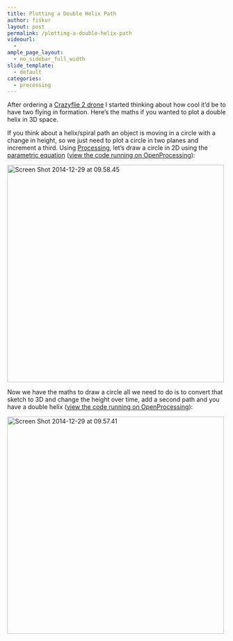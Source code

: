 ```yaml
---
title: Plotting a Double Helix Path
author: fiskur
layout: post
permalink: /plotting-a-double-helix-path
videourl:
  - 
ample_page_layout:
  - no_sidebar_full_width
slide_template:
  - default
categories:
  - processing
---
```

After ordering a <a href="http://www.bitcraze.se/crazyflie-2/" target="_blank">Crazyflie 2 drone</a> I started thinking about how cool it&#8217;d be to have two flying in formation. Here&#8217;s the maths if you wanted to plot a double helix in 3D space.

<!--more-->

If you think about a helix/spiral path an object is moving in a circle with a change in height, so we just need to plot a circle in two planes and increment a third. Using <a href="https://processing.org/" target="_blank">Processing</a>, let&#8217;s draw a circle in 2D using the <a href="http://www.mathopenref.com/coordcirclealgorithm.html" target="_blank">parametric equation</a> (<a href="http://www.openprocessing.org/sketch/179365" target="_blank">view the code running on OpenProcessing</a>):

<img src="http://fiskur.eu/wp-content/uploads/2014/12/Screen-Shot-2014-12-29-at-09.58.45.png" alt="Screen Shot 2014-12-29 at 09.58.45" width="498" height="499" class="size-full wp-image-637" />



Now we have the maths to draw a circle all we need to do is to convert that sketch to 3D and change the height over time, add a second path and you have a double helix (<a href="http://www.openprocessing.org/sketch/179366" target="_blank">view the code running on OpenProcessing</a>):

<img src="http://fiskur.eu/wp-content/uploads/2014/12/Screen-Shot-2014-12-29-at-09.57.41.png" alt="Screen Shot 2014-12-29 at 09.57.41" width="498" height="499" class="size-full wp-image-640" />